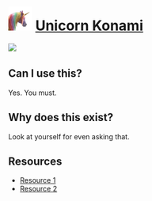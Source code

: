# <img src="images/15.gif" width="48px" /> [Unicorn Konami](https://edelstone.github.io/unicorn-konami/)

[<img src="images/browser.gif" />](https://edelstone.github.io/unicorn-konami/)

## Can I use this?

Yes. You must.

## Why does this exist?

Look at yourself for even asking that.

## Resources

- [Resource 1](https://www.youtube.com/watch?v=Q1Ark0BUu6o)
- [Resource 2](https://www.youtube.com/watch?v=Z1aX1i79rY8)